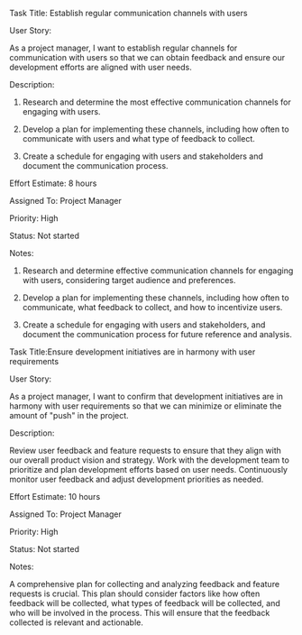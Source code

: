 Task Title: Establish regular communication channels with users

User Story: 

As a project manager, I want to establish regular channels for communication with users so that we can 
obtain feedback and ensure our development efforts are aligned with user needs.

Description: 

1. Research and determine the most effective communication channels for engaging with users.

2. Develop a plan for implementing these channels, including how often to communicate with users and 
what type of feedback to collect. 

3. Create a schedule for engaging with users and stakeholders and document the communication process.

Effort Estimate: 8 hours

Assigned To: Project Manager

Priority: High

Status: Not started

Notes:

1. Research and determine effective communication channels for engaging with users, considering target audience and preferences.

2. Develop a plan for implementing these channels, including how often to communicate, what feedback to collect, and how to incentivize users.

3. Create a schedule for engaging with users and stakeholders, and document the communication process for future reference and analysis.



Task Title:Ensure development initiatives are in harmony with user requirements

User Story:

As a project manager, I want to confirm that development initiatives are in harmony with user 
requirements so that we can minimize or eliminate the amount of "push" in the project.

Description: 

Review user feedback and feature requests to ensure that they align with our overall product vision 
and strategy. Work with the development team to prioritize and plan development efforts based on user 
needs. Continuously monitor user feedback and adjust development priorities as needed.

Effort Estimate: 10 hours

Assigned To: Project Manager

Priority: High

Status: Not started

Notes:

A comprehensive plan for collecting and analyzing feedback and feature requests is crucial. 
This plan should consider factors like how often feedback will be collected, what types of feedback 
will be collected, and who will be involved in the process. This will ensure that the feedback 
collected is relevant and actionable.


